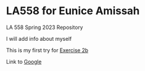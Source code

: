 # LA558 for Eunice Amissah
LA 558 Spring 2023 Repository


I will add info about myself

This is my first try for [Exercise 2b](LA558_Eunice_Amissah/map2bex)

Link to [Google](http://www.google.com)
